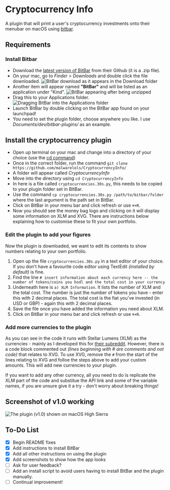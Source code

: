 # Cryptocurrency Info
A plugin that will print a user's cryptocurrency investments onto their menubar on macOS using [bitbar](https://github.com/matryer/bitbar).

## Requirements
### Install Bitbar
* Download the [latest version of BitBar](https://github.com/matryer/bitbar/releases/download/v1.9.2/BitBar-v1.9.2.zip) from their Github (it is a .zip file).
* On your mac, go to *Finder > Downloads* and double click the file downloaded.
![BitBar download as it appears in the Download folder](https://i.imgur.com/xNjOE7H.png)
* Another item will appear named **"BitBar"** and will be listed as an application under "Kind".
![BitBar appearing after being unzipped](https://i.imgur.com/6gNmWkm.png)
* Drag this to your Applications folder.
![Dragging BitBar into the Applications folder](https://i.imgur.com/0bi0lHU.gif)
* Launch BitBar by double clicking on the BitBar app found on your launchpad!
* You need to set the plugin folder, choose anywhere you like. I use *Documents/dev/bitbar-plugins/* as an example.

## Install the cryptocurrency plugin
* Open up terminal on your mac and change into a directory of your choice (use the [cd command](https://www.macworld.com/article/2042378/master-the-command-line-navigating-files-and-folders.html))
* Once in the correct folder, run the command `git clone https://github.com/malwarelols/CryptocurrencyInfo/`
* A folder will appear called *CryptocurrencyInfo*
* Move into the directory using `cd CryptocurrencyInfo`
* In here is a file called `cryptocurrencies.30s.py`, this needs to be copied to your plugin folder set in BItBar.
* Use the command `cp cryptocurrencies.30s.py /path/to/bitbar/folder` where the last argument is the path set in BitBar.
* Click on BitBar in your menu bar and click refresh or use `⌘+R`.
* Now you should see the money bag logo and clicking on it will display some information on XLM and XVG. There are instructions below explaining how to customise these to fit your own portfolio.

### Edit the plugin to add your figures
Now the plugin is downloaded, we want to edit its contents to show numbers relating to your own portfolio.

1. Open up the file `cryptocurrencies.30s.py` in a text editor of your choice. If you don't have a favourite code editor using TextEdit *(installed by default)* is fine.
2. Find the line `# insert information about each currency here -- the number of tokens/coins you hodl and the total cost in your currency`
3. Underneath here is `a) XLM Information`. It lists the number of XLM and the total cost. The number is just the number of tokens you have - enter this with 2 decimal places. The total cost is the fiat you've invested (in USD or GBP) - again this with 2 decimal places.
4. Save the file once you have added the information you need about XLM. 
5. Click on BitBar in your menu bar and click refresh or use `⌘+R`.

### Add more currencies to the plugin
As you can see in the code it runs with Stellar Lumens (XLM) as the currencies - mainly as I developed this for [their subreddit](https://www.reddit.com/r/Stellar/). However, there is a code block commented out *(lines beginning with # are comments and not code)* that relates to XVG. To use XVG, remove the `#` from the start of the lines relating to XVG and folloe the steps above to add your custom amounts. This will add new currencies to your plugin. 

If you want to add any other currency, all you need to do is replicate the XLM part of the code and substitue the API link and some of the variable names, if you are unsure give it a try - don't worry about breaking things!


## Screenshot of v1.0 working
![The plugin (v1.0) shown on macOS High Sierra](https://i.imgur.com/I7lRVQF.png)

## To-Do List
- [x] Begin README fixes
- [x] Add instructions to install BitBar
- [x] Add all other instructions on using the plugin
- [x] Add screenshots to show how the app looks
- [ ] Ask for user feedback?
- [ ] Add an install script to avoid users having to install BitBar and the plugin manually.
- [ ] Continual improvement!
